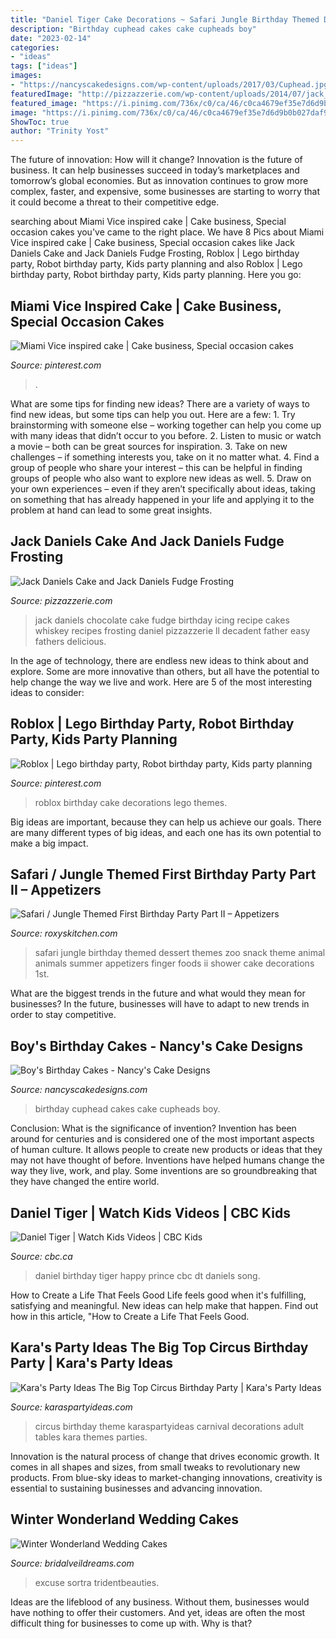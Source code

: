 ```yaml
---
title: "Daniel Tiger Cake Decorations ~ Safari Jungle Birthday Themed Dessert Themes Zoo Snack Theme Animal Animals Summer Appetizers Finger Foods Ii Shower Cake Decorations 1st"
description: "Birthday cuphead cakes cake cupheads boy"
date: "2023-02-14"
categories:
- "ideas"
tags: ["ideas"]
images:
- "https://nancyscakedesigns.com/wp-content/uploads/2017/03/Cuphead.jpg"
featuredImage: "http://pizzazzerie.com/wp-content/uploads/2014/07/jack_daniels_chocolate_cake1.jpg"
featured_image: "https://i.pinimg.com/736x/c0/ca/46/c0ca4679ef35e7d6d9b0b027daf9f9e2.jpg"
image: "https://i.pinimg.com/736x/c0/ca/46/c0ca4679ef35e7d6d9b0b027daf9f9e2.jpg"
ShowToc: true
author: "Trinity Yost"
---
```



The future of innovation: How will it change?
Innovation is the future of business. It can help businesses succeed in today’s marketplaces and tomorrow’s global economies. But as innovation continues to grow more complex, faster, and expensive, some businesses are starting to worry that it could become a threat to their competitive edge.

	

		
searching about Miami Vice inspired cake | Cake business, Special occasion cakes you've came to the right place. We have 8 Pics about Miami Vice inspired cake | Cake business, Special occasion cakes like Jack Daniels Cake and Jack Daniels Fudge Frosting, Roblox | Lego birthday party, Robot birthday party, Kids party planning and also Roblox | Lego birthday party, Robot birthday party, Kids party planning. Here you go:
		
    
## Miami Vice Inspired Cake | Cake Business, Special Occasion Cakes

<img loading=lazy src="https://i.pinimg.com/736x/34/58/59/34585911e135da5e26a1a7e2cdc435c2.jpg" onerror="this.onerror=null;this.src='https://tse4.mm.bing.net/th?id=OIP.pA14x_HNgfB9m2phXWsTPAHaLG&amp;pid=15.1';" alt="Miami Vice inspired cake | Cake business, Special occasion cakes">

_Source: pinterest.com_

>. 

	

What are some tips for finding new ideas?
There are a variety of ways to find new ideas, but some tips can help you out. Here are a few: 1. Try brainstorming with someone else – working together can help you come up with many ideas that didn’t occur to you before. 2. Listen to music or watch a movie – both can be great sources for inspiration. 3. Take on new challenges – if something interests you, take on it no matter what. 4. Find a group of people who share your interest – this can be helpful in finding groups of people who also want to explore new ideas as well. 5. Draw on your own experiences – even if they aren’t specifically about ideas, taking on something that has already happened in your life and applying it to the problem at hand can lead to some great insights.

    
## Jack Daniels Cake And Jack Daniels Fudge Frosting

<img loading=lazy src="http://pizzazzerie.com/wp-content/uploads/2014/07/jack_daniels_chocolate_cake1.jpg" onerror="this.onerror=null;this.src='https://tse1.mm.bing.net/th?id=OIP.XrxBGJggYuUd064pnzjXCQHaLH&amp;pid=15.1';" alt="Jack Daniels Cake and Jack Daniels Fudge Frosting">

_Source: pizzazzerie.com_

>jack daniels chocolate cake fudge birthday icing recipe cakes whiskey recipes frosting daniel pizzazzerie ll decadent father easy fathers delicious. 

	

In the age of technology, there are endless new ideas to think about and explore. Some are more innovative than others, but all have the potential to help change the way we live and work. Here are 5 of the most interesting ideas to consider: 

    
## Roblox | Lego Birthday Party, Robot Birthday Party, Kids Party Planning

<img loading=lazy src="https://i.pinimg.com/736x/c0/ca/46/c0ca4679ef35e7d6d9b0b027daf9f9e2.jpg" onerror="this.onerror=null;this.src='https://tse4.mm.bing.net/th?id=OIP.xK-grE540CWSs_lWEidNDAHaJ3&amp;pid=15.1';" alt="Roblox | Lego birthday party, Robot birthday party, Kids party planning">

_Source: pinterest.com_

>roblox birthday cake decorations lego themes. 

	

Big ideas are important, because they can help us achieve our goals. There are many different types of big ideas, and each one has its own potential to make a big impact. 

    
## Safari / Jungle Themed First Birthday Party Part II – Appetizers

<img loading=lazy src="http://www.roxyskitchen.com/wp-content/uploads/2014/08/Safari-Jungle-Animals-1st-Birthday-Party-221.jpg" onerror="this.onerror=null;this.src='https://tse2.mm.bing.net/th?id=OIP.iTRt_IJeLpAMVRHebdfTAwHaE8&amp;pid=15.1';" alt="Safari / Jungle Themed First Birthday Party Part II – Appetizers">

_Source: roxyskitchen.com_

>safari jungle birthday themed dessert themes zoo snack theme animal animals summer appetizers finger foods ii shower cake decorations 1st. 

	

What are the biggest trends in the future and what would they mean for businesses?
In the future, businesses will have to adapt to new trends in order to stay competitive.

    
## Boy&#039;s Birthday Cakes - Nancy&#039;s Cake Designs

<img loading=lazy src="https://nancyscakedesigns.com/wp-content/uploads/2017/03/Cuphead.jpg" onerror="this.onerror=null;this.src='https://tse4.mm.bing.net/th?id=OIP.4ywkt5NeqS0PWJbd1HAr2wAAAA&amp;pid=15.1';" alt="Boy&#039;s Birthday Cakes - Nancy&#039;s Cake Designs">

_Source: nancyscakedesigns.com_

>birthday cuphead cakes cake cupheads boy. 

	

Conclusion: What is the significance of invention?
Invention has been around for centuries and is considered one of the most important aspects of human culture. It allows people to create new products or ideas that they may not have thought of before. Inventions have helped humans change the way they live, work, and play. Some inventions are so groundbreaking that they have changed the entire world.

    
## Daniel Tiger | Watch Kids Videos | CBC Kids

<img loading=lazy src="http://www.cbc.ca/kidscbc2/content/videos/DT-Birthday-kids1.jpg" onerror="this.onerror=null;this.src='https://tse4.mm.bing.net/th?id=OIP.Y2cGhr4k7yTCQ5Eo6cuKGwHaEI&amp;pid=15.1';" alt="Daniel Tiger | Watch Kids Videos | CBC Kids">

_Source: cbc.ca_

>daniel birthday tiger happy prince cbc dt daniels song. 

	

How to Create a Life That Feels Good
Life feels good when it's fulfilling, satisfying and meaningful. New ideas can help make that happen. Find out how in this article, "How to Create a Life That Feels Good.

    
## Kara&#039;s Party Ideas The Big Top Circus Birthday Party | Kara&#039;s Party Ideas

<img loading=lazy src="https://karaspartyideas.com/wp-content/uploads/2017/02/Big-Top-Circus-Birthday-Party-via-Karas-Party-Ideas-KarasPartyIdeas.com1_.jpg" onerror="this.onerror=null;this.src='https://tse1.mm.bing.net/th?id=OIP.NEdwsMgyBL5cdqpPD35EfAHaLH&amp;pid=15.1';" alt="Kara&#039;s Party Ideas The Big Top Circus Birthday Party | Kara&#039;s Party Ideas">

_Source: karaspartyideas.com_

>circus birthday theme karaspartyideas carnival decorations adult tables kara themes parties. 

	

Innovation is the natural process of change that drives economic growth. It comes in all shapes and sizes, from small tweaks to revolutionary new products. From blue-sky ideas to market-changing innovations, creativity is essential to sustaining businesses and advancing innovation.

    
## Winter Wonderland Wedding Cakes

<img loading=lazy src="https://bridalveildreams.com/wp-content/uploads/2014/12/snowflake-cake.jpg" onerror="this.onerror=null;this.src='https://tse4.mm.bing.net/th?id=OIP.90POCwSbKC4MoZaJirEtBgHaLE&amp;pid=15.1';" alt="Winter Wonderland Wedding Cakes">

_Source: bridalveildreams.com_

>excuse sortra tridentbeauties. 

	

Ideas are the lifeblood of any business. Without them, businesses would have nothing to offer their customers. And yet, ideas are often the most difficult thing for businesses to come up with. Why is that?

